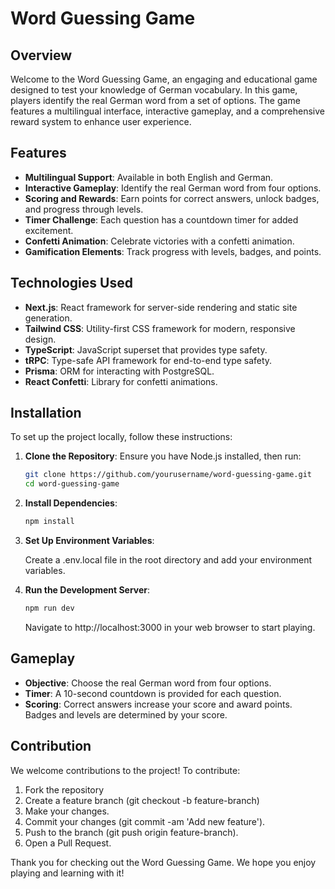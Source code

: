 # Word Guessing Game

## Overview

Welcome to the Word Guessing Game, an engaging and educational game designed to test your knowledge of German vocabulary. In this game, players identify the real German word from a set of options. The game features a multilingual interface, interactive gameplay, and a comprehensive reward system to enhance user experience.

## Features

- **Multilingual Support**: Available in both English and German.
- **Interactive Gameplay**: Identify the real German word from four options.
- **Scoring and Rewards**: Earn points for correct answers, unlock badges, and progress through levels.
- **Timer Challenge**: Each question has a countdown timer for added excitement.
- **Confetti Animation**: Celebrate victories with a confetti animation.
- **Gamification Elements**: Track progress with levels, badges, and points.

## Technologies Used

- **Next.js**: React framework for server-side rendering and static site generation.
- **Tailwind CSS**: Utility-first CSS framework for modern, responsive design.
- **TypeScript**: JavaScript superset that provides type safety.
- **tRPC**: Type-safe API framework for end-to-end type safety.
- **Prisma**: ORM for interacting with PostgreSQL.
- **React Confetti**: Library for confetti animations.

## Installation

To set up the project locally, follow these instructions:

1. **Clone the Repository**:
    Ensure you have Node.js installed, then run:
   ```bash
   git clone https://github.com/yourusername/word-guessing-game.git
   cd word-guessing-game
    ```
2. **Install Dependencies**:

     ```bash
   npm install
    ```
3. **Set Up Environment Variables**:

    Create a .env.local file in the root directory and add your environment variables.

4. **Run the Development Server**:
   

     ```bash
   npm run dev
    ```
    Navigate to http://localhost:3000 in your web browser to start playing.

##  Gameplay

- **Objective**: Choose the real German word from four options.
- **Timer**: A 10-second countdown is provided for each question.
- **Scoring**: Correct answers increase your score and award points. Badges and levels are determined by your score.

## Contribution

We welcome contributions to the project! To contribute:

1. Fork the repository
2. Create a feature branch (git checkout -b feature-branch)
3. Make your changes.
4. Commit your changes (git commit -am 'Add new feature').
5. Push to the branch (git push origin feature-branch).
6. Open a Pull Request.

Thank you for checking out the Word Guessing Game. We hope you enjoy playing and learning with it!